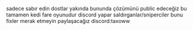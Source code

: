 sadece sabır edin dostlar yakında bununda çözümünü public edeceğiz bu tamamen kedi fare oyunudur discord yapar saldırganlar/sniperciler bunu fixler merak etmeyin paylaşacağız 
discord:taxoww
